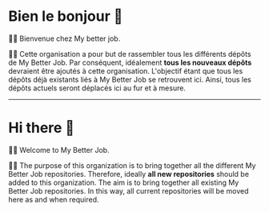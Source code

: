 # Bien le bonjour 👋
🙋‍♀️ Bienvenue chez My better job. 

👩‍💻 Cette organisation a pour but de rassembler tous les différents dépôts de My Better Job. Par conséquent, idéalement **tous les nouveaux dépôts** devraient être ajoutés à cette organisation. L'objectif étant que tous les dépôts déjà existants liés à My Better Job se retrouvent ici. Ainsi, tous les dépôts actuels seront déplacés ici au fur et à mesure.

---

# Hi there 👋
🙋‍♀️ Welcome to My Better Job. 

👩‍💻 The purpose of this organization is to bring together all the different My Better Job repositories. Therefore, ideally **all new repositories** should be added to this organization. The aim is to bring together all existing My Better Job repositories. In this way, all current repositories will be moved here as and when required.
